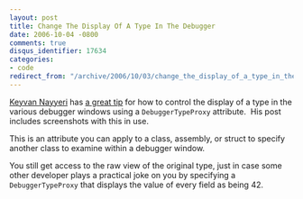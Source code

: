 ```yaml
---
layout: post
title: Change The Display Of A Type In The Debugger
date: 2006-10-04 -0800
comments: true
disqus_identifier: 17634
categories:
- code
redirect_from: "/archive/2006/10/03/change_the_display_of_a_type_in_the_debugger.aspx/"
---
```


[Keyvan Nayyeri](http://keyvan.io/ "Keyvan Nayyeri's Blog") has [a great
tip](http://keyvan.io/simpler-debugger-with-debuggertypeproxy "Simpler Debugger With DebuggerTypeProxy")
for how to control the display of a type in the various debugger windows
using a `DebuggerTypeProxy` attribute.  His post includes screenshots
with this in use.

This is an attribute you can apply to a class, assembly, or struct to
specify another class to examine within a debugger window. 

You still get access to the raw view of the original type, just in case
some other developer plays a practical joke on you by specifying a
`DebuggerTypeProxy` that displays the value of every field as being 42.

